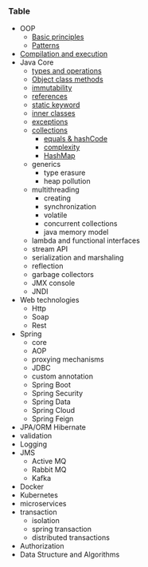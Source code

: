 ### Table
- OOP
	- [Basic principles](object-oriented-paradigm/principles.md)
	- [Patterns](object-oriented-paradigm/patterns.md)
- [Compilation and execution](compilation/compilation.md)
- Java Core
	- [types and operations](core/types.md)
	- [Object class methods](core/object.md)
	- [immutability](core/immutability.md)
	- [references](core/references.md)
	- [static keyword](core/static.md)
	- [inner classes](core/inner.md)
	- [exceptions](core/exceptions.md)
	- [collections](core/collections.md)
		- [equals & hashCode](core/eq-hash.md)
		- [complexity](core/complexity.md)
		- [HashMap](core/maps.md)
	- generics
		- type erasure
		- heap pollution
	- multithreading
		- creating
		- synchronization
		- volatile
		- concurrent collections
		- java memory model
	- lambda and functional interfaces
	- stream API
	- serialization and marshaling
	- reflection
	- garbage collectors
	- JMX console
	- JNDI
- Web technologies
	- Http
	- Soap
	- Rest
- Spring
	- core
	- AOP
	- proxying mechanisms
	- JDBC
	- custom annotation
	- Spring Boot
	- Spring Security
	- Spring Data
	- Spring Cloud
	- Spring Feign
- JPA/ORM Hibernate
- validation
- Logging
- JMS
	- Active MQ
	- Rabbit MQ
	- Kafka
- Docker
- Kubernetes
- microservices
- transaction
	- isolation
	- spring transaction
	- distributed transactions
- Authorization
- Data Structure and Algorithms
